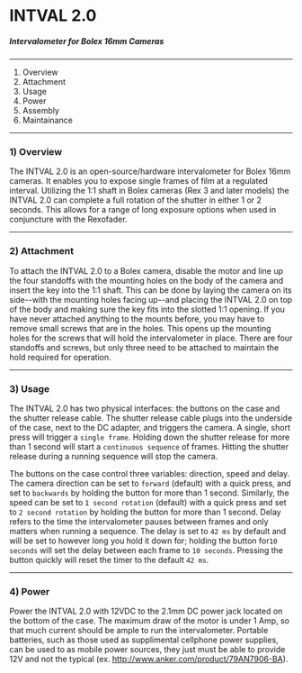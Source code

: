# INTVAL 2.0
##### Intervalometer for Bolex 16mm Cameras
----

 1. Overview
 2. Attachment
 3. Usage
 4. Power
 5. Assembly
 6. Maintainance
----
### 1) Overview

The INTVAL 2.0 is an open-source/hardware intervalometer for Bolex 
16mm cameras. It enables you to expose single frames of film
at a regulated interval. Utilizing the 1:1 shaft in Bolex cameras (Rex
3 and later models) the INTVAL 2.0 can complete a full rotation of the shutter
in either 1 or 2 seconds. This allows for a range of long exposure options when
used in conjuncture with the Rexofader.

----
### 2) Attachment

To attach the INTVAL 2.0 to a Bolex camera, disable the motor and line up the four standoffs
with the mounting holes on the body of the camera and insert the key into the 1:1 shaft. 
This can be done by laying the camera on its side--with the mounting holes facing up--and placing the INTVAL 2.0 on top of the body and making sure the key fits into the slotted 1:1 opening.
If you have never attached anything to the mounts before, you may have to 
remove small screws that are in the holes. This opens up the mounting holes for 
the screws that will hold the intervalometer in place. There are four standoffs
and screws, but only three need to be attached to maintain the hold required for operation.

----
### 3) Usage

The INTVAL 2.0 has two physical interfaces: the buttons on the case and the shutter
release cable. The shutter release cable plugs into the underside of the case, next
to the DC adapter, and triggers the camera. A single, short press will trigger a ``single
frame``. Holding down the shutter release for more than 1 second will start a ``continuous sequence``
of frames. Hitting the shutter release during a running sequence will stop the camera.

The buttons on the case control three variables: direction, speed and delay. The camera
direction can be set to ``forward`` (default) with a quick press, and set to ``backwards`` by holding the
button for more than 1 second. Similarly, the speed can be set to ``1 second rotation`` (default) with a
quick press and set to ``2 second rotation`` by holding the button for more than 1 second. Delay refers 
to the time the intervalometer pauses between frames and only matters when running a sequence. The delay is
set to ``42 ms`` by default and will be set to however long you hold it down for; holding the button for``10 seconds`` will set the delay between each frame to ``10 seconds``. Pressing the button quickly will reset
the timer to the default ``42 ms``.

----
### 4) Power

Power the INTVAL 2.0 with 12VDC to the 2.1mm DC power jack located on the bottom of the case.
The maximum draw of the motor is under 1 Amp, so that much current should be ample to run the
intervalometer. Portable batteries, such as those used as supplimental cellphone power supplies, 
can be used to as mobile power sources, they just must be able to provide 12V and not the typical (ex. http://www.anker.com/product/79AN7906-BA).